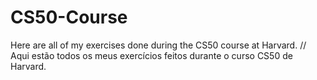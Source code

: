 # CS50-Course
Here are all of my exercises done during the CS50 course at Harvard. // Aqui estão todos os meus exercícios feitos durante o curso CS50 de Harvard.

